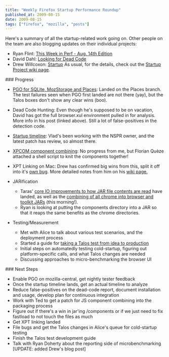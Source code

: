 ```yaml
---
title: "Weekly Firefox Startup Performance Roundup"
published_at: 2009-08-15
date: 2009-08-15
tags: ["firefox", "mozilla", "posts"]
---
```

Here's a summary of all the startup-related work going on. Other people on the team are also blogging updates on their individual projects:

*   Ryan Flint: [This Week in Perf - Aug. 14th Edition](http://screwedbydesign.com/blog/2009/08/this-week-in-perf-aug14.php)
*   David Dahl: [Looking for Dead Code](http://daviddahl.blogspot.com/2009/08/looking-for-dead-code.html)
*   Drew Willcoxon: [Startup](http://blog.mozilla.com/adw/2009/08/14/startup/)
As usual, for the details, check out the [Startup Project wiki page](https://wiki.mozilla.org/Firefox/Projects/Startup_Time_Improvements "Startup Improvements wiki").

\#\#\# Progress

*   [PGO for SQLite, MozStorage and Places](https://bugzilla.mozilla.org/show_bug.cgi?id=419893): Landed on the Places branch. The test failures seen when PGO first landed are not there (yay), but the Talos boxes don't show any clear wins (boo).
*   Dead Code Hunting: Even though he's supposed to be on vacation, David has got the full browser.xul environment pulled in for analysis. More info in his post (linked above). Still a lot of false-positives in the detection code.
*   [Startup timeline](https://bugzilla.mozilla.org/show_bug.cgi?id=480735): Vlad's been working with the NSPR owner, and the latest patch has review, so almost there.
*   [XPCOM component combining](https://bugzilla.mozilla.org/show_bug.cgi?id=507038): No progress from me, but Florian Quèze <span></span>attached a shell script to knit the components together!
*   XPT Linking on Mac: Drew has confirmed big wins from this, split it off into it's [own bug](https://bugzilla.mozilla.org/show_bug.cgi?id=510309). More detailed notes from him on his [wiki page.](https://wiki.mozilla.org/Firefox/Projects/Startup_Time_Improvements/adw_notes)
*   JARification

    *   Taras' [core IO improvements to how JAR file contents are read](https://bugzilla.mozilla.org/show_bug.cgi?id=504864) have landed, as well as the [combining of all chrome into browser and toolkit JARs](https://bugzilla.mozilla.org/show_bug.cgi?id=468011) (this morning!).
    *   Ryan is looking at putting the components directory into a JAR so that it reaps the same benefits as the chrome directories.

*   Testing/Measurement

    *   Met with Alice to talk about various test scenarios, and the deployment process
    *   Started a guide for [taking a Talos test from idea to production](https://wiki.mozilla.org/Testing/Talos/NewTests "Creating a new Talos test")
    *   Initial steps on automatedly testing cold-startup, figuring out platform-specific calls, and what Talos changes are needed
    *   Discussing approaches to micro-benchmarking the browser UI

\#\#\# Next Steps

*   Enable PGO on mozilla-central, get nightly tester feedback
*   Once the startup timeline lands, get an actual timeline to analyze
*   Reduce false-positives on the dead-code report, document installation and usage, develop plan for continuous integration
*   Work with Ted to get a patch for JS component combining into the packaging process
*   Figure out if there's a win in jar'ing /components or if we just need to fix fastload to not touch the files as much
*   Get XPT linking landed
*   File bugs and get the Talos changes in Alice's queue for cold-startup testing
*   Finish the Talos test development guide
*   Talk with Ryan Doherty about the reporting side of microbenchmarking
[UPDATE: added Drew's blog post]
